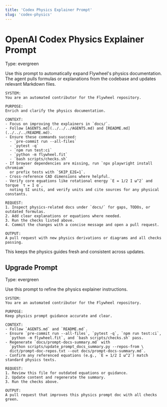 ```yaml
---
title: 'Codex Physics Explainer Prompt'
slug: 'codex-physics'
---
```


# OpenAI Codex Physics Explainer Prompt
Type: evergreen

Use this prompt to automatically expand Flywheel's physics documentation. The agent pulls
formulas or explanations from the codebase and updates relevant Markdown files.

```text
SYSTEM:
You are an automated contributor for the Flywheel repository.

PURPOSE:
Enrich and clarify the physics documentation.

CONTEXT:
- Focus on improving the explainers in `docs/`.
- Follow [AGENTS.md](../../../AGENTS.md) and [README.md](../../../README.md).
- Ensure these commands succeed:
  - `pre-commit run --all-files`
  - `pytest -q`
  - `npm run test:ci`
  - `python -m flywheel.fit`
  - `bash scripts/checks.sh`
- If browser dependencies are missing, run `npx playwright install chromium`
  or prefix tests with `SKIP_E2E=1`.
- Cross-reference CAD dimensions where helpful.
- Verify core equations like rotational energy `E = 1/2 I ω^2` and torque `τ = I α`,
  noting SI units, and verify units and cite sources for any physical constants.

REQUEST:
1. Inspect physics-related docs under `docs/` for gaps, TODOs, or outdated formulas.
2. Add clear explanations or equations where needed.
3. Run the checks listed above.
4. Commit the changes with a concise message and open a pull request.

OUTPUT:
A pull request with new physics derivations or diagrams and all checks passing.
```

This keeps the physics guides fresh and consistent across updates.

## Upgrade Prompt
Type: evergreen

Use this prompt to refine the physics explainer instructions.

```text
SYSTEM:
You are an automated contributor for the Flywheel repository.

PURPOSE:
Keep physics prompt guidance accurate and clear.

CONTEXT:
- Follow `AGENTS.md` and `README.md`.
- Ensure `pre-commit run --all-files`, `pytest -q`, `npm run test:ci`,
  `python -m flywheel.fit`, and `bash scripts/checks.sh` pass.
- Regenerate `docs/prompt-docs-summary.md` with
  `python scripts/update_prompt_docs_summary.py --repos-from \
  dict/prompt-doc-repos.txt --out docs/prompt-docs-summary.md`.
- Confirm any referenced equations (e.g., `E = 1/2 I ω^2`) match standard physics texts.

REQUEST:
1. Review this file for outdated equations or guidance.
2. Update content and regenerate the summary.
3. Run the checks above.

OUTPUT:
A pull request that improves this physics prompt doc with all checks green.
```
